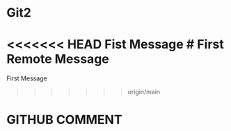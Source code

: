 # Git2
<<<<<<< HEAD
Fist Message # First Remote Message
=======
First Message
>>>>>>> origin/main
# GITHUB COMMENT
